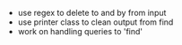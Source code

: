 - use regex to delete to and by from input
- use printer class to clean output from find
- work on handling queries to 'find'
